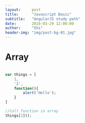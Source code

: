```yaml
---
layout:     post
title:      "Javascript Basic"
subtitle:   "AngularJS study path"
date:       2016-03-29 12:00:00
author:     "Shi"
header-img: "img/post-bg-01.jpg"
---
```


# Array

```javascript

var things = [
	1,
	'2',
	function(){
		alert('Hello');
	}
]

//Call function in array
things[2]();

```

